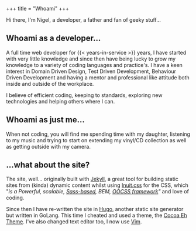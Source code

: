 +++
title = "Whoami"
+++

Hi there, I'm Nigel, a developer, a father and fan of geeky stuff...

## Whoami as a developer...

A full time web developer for {{< years-in-service >}} years, I have started with very little knowledge and since then have being lucky to grow my knowledge to a variety of coding languages and practice's. I have a keen interest in Domain Driven Design, Test Driven Development, Behaviour Driven Development and having a mentor and professional like attitude both inside and outside of the workplace.

I believe of efficient coding, keeping to standards, exploring new technologies and helping others where I can.

## Whoami as just me...

When not coding, you will find me spending time with my daughter, listening to my music and trying to start on extending my vinyl/CD collection as well as getting outside with my camera.

## ...what about the site?

The site, well... originally built with [Jekyll](http://github.com/mojombo/jekyll/wiki "The Jekyll Wiki"), a great tool for building static sites from (kinda) dynamic content whilst using [Inuit.css](http://inuitcss.com "The Inuit.css homepage") for the CSS, which "_is a Powerful, scalable, [Sass-based](http://sass-lang.com "The Sass Language homepage"), BEM, [OOCSS framework](http://coding.smashingmagazine.com/2011/12/12/an-introduction-to-object-oriented-css-oocss/ "An Introduction To Object Oriented CSS OOCSS at smashingmagazine.com")"_ and love of coding.

Since then I have re-written the site in [Hugo](gohugo.io), another static site generator but written in GoLang. This time I cheated and used a theme, the [Cocoa Eh Theme](http://themes.gohugo.io/cocoa-eh-hugo-theme/). I've also changed text editor too, I now use [Vim](https://www.vim.org).
